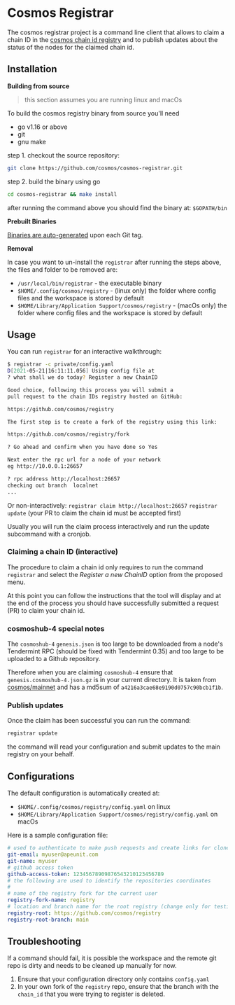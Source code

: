 # Cosmos Registrar

The cosmos registrar project is a command line client that allows to claim a chain ID in the [cosmos chain id registry](https://github.com/cosmos/registry) and to publish updates about the status of the nodes for the claimed chain id.


## Installation

**Building from source**

> this section assumes you are running linux and macOs

To build the cosmos registry binary from source you'll need
- go v1.16 or above
- git
- gnu make

step 1. checkout the source repository:

```sh
git clone https://github.com/cosmos/cosmos-registrar.git
```

step 2. build the binary using go

```sh
cd cosmos-registrar && make install
```

after running the command above you should find the binary at: `$GOPATH/bin`


**Prebuilt Binaries**

[Binaries are auto-generated](https://github.com/cosmos/cosmos-registrar/releases) upon each Git tag.

**Removal**

In case you want to un-install the `registrar` after running the steps above,
the files and folder to be removed are:

- `/usr/local/bin/registrar` - the executable binary
- `$HOME/.config/cosmos/registry` - (linux only) the folder where config files and the workspace is stored by default
- `$HOME/Library/Application Support/cosmos/registry` - (macOs only) the folder where config files and the workspace is stored by default


## Usage

You can run `registrar` for an interactive walkthrough:

```sh
$ registrar -c private/config.yaml
D[2021-05-21|16:11:11.056] Using config file at                         config=private/config.yaml
? what shall we do today? Register a new ChainID

Good choice, following this process you will submit a
pull request to the chain IDs registry hosted on GitHub:

https://github.com/cosmos/registry

The first step is to create a fork of the registry using this link:

https://github.com/cosmos/registry/fork

? Go ahead and confirm when you have done so Yes

Next enter the rpc url for a node of your network
eg http://10.0.0.1:26657

? rpc address http://localhost:26657
checking out branch  localnet
...
```

Or non-interactively:
`registrar claim http://localhost:26657`
`registrar update` (your PR to claim the chain id must be accepted first)

Usually you will run the claim process interactively and run the update subcommand with a cronjob.

### Claiming a chain ID (interactive)

The procedure to claim a chain id only requires to run the command `registrar` and select the *Register a new ChainID* option from the proposed menu.

At this point you can follow the instructions that the tool will display and at the end of the
process you should have successfully submitted a request (PR) to claim your chain id.

### cosmoshub-4 special notes
The `cosmoshub-4` `genesis.json` is too large to be downloaded from a node's Tendermint RPC (should be fixed with Tendermint 0.35) and too large to be uploaded to a Github repository.

Therefore when you are claiming `cosmoshub-4` ensure that `genesis.cosmoshub-4.json.gz` is in your current directory. It is taken from [cosmos/mainnet](https://github.com/cosmos/mainnet/) and has a md5sum of `a4216a3cae68e9190d0757c90bcb1f1b`.

### Publish updates

Once the claim has been successful you can run the command:

```sh
registrar update
```

the command will read your configuration and submit updates to the main registry on your behalf.

## Configurations

The default configuration is automatically created at:
- `$HOME/.config/cosmos/registry/config.yaml` on linux
- `$HOME/Library/Application Support/cosmos/registry/config.yaml` on macOs


Here is a sample configuration file:

```yaml
# used to authenticate to make push requests and create links for clone
git-email: myuser@apeunit.com
git-name: myuser
# github access token
github-access-token: 12345678909876543210123456789
# the following are used to identify the repositories coordinates
#
# name of the registry fork for the current user
registry-fork-name: registry
# location and branch name for the root registry (change only for testing purposes)
registry-root: https://github.com/cosmos/registry
registry-root-branch: main
```

## Troubleshooting
If a command should fail, it is possible the workspace and the remote git repo is dirty and needs to be cleaned up manually for now.

1. Ensure that your configuration directory only  contains `config.yaml`
2. In your own fork of the `registry` repo, ensure that the branch with the `chain_id` that you were trying to register is deleted.